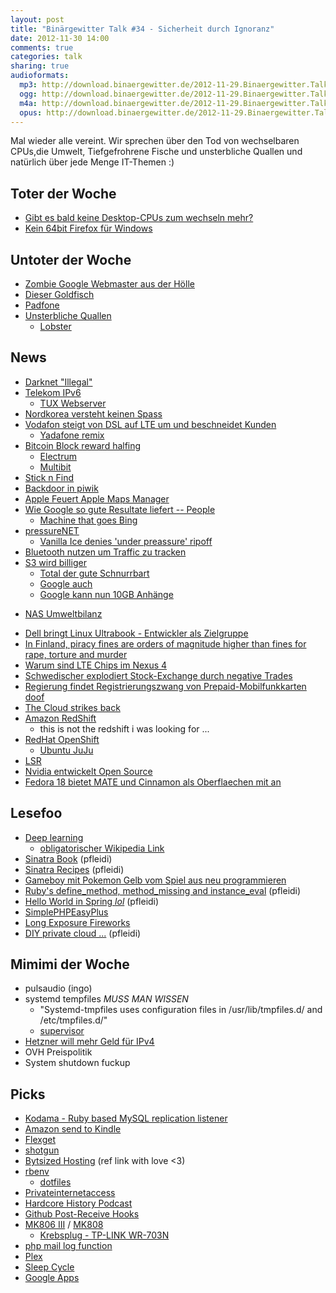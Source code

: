 ```yaml
---
layout: post
title: "Binärgewitter Talk #34 - Sicherheit durch Ignoranz"
date: 2012-11-30 14:00
comments: true
categories: talk
sharing: true
audioformats:
  mp3: http://download.binaergewitter.de/2012-11-29.Binaergewitter.Talk.34.mp3
  ogg: http://download.binaergewitter.de/2012-11-29.Binaergewitter.Talk.34.ogg
  m4a: http://download.binaergewitter.de/2012-11-29.Binaergewitter.Talk.34.m4a
  opus: http://download.binaergewitter.de/2012-11-29.Binaergewitter.Talk.34.opus
---
```

Mal wieder alle vereint. Wir sprechen über den Tod von wechselbaren CPUs,die Umwelt, Tiefgefrohrene Fische und unsterbliche Quallen und natürlich über jede Menge IT-Themen :)

## Toter der Woche

- [Gibt es bald keine Desktop-CPUs zum wechseln mehr?]( http://www.heise.de/ct/meldung/Wann-sterben-wechselbare-PC-Prozessoren-aus-1756219.html )
- [Kein 64bit Firefox für Windows]( http://www.golem.de/news/mozilla-browser-entwicklung-von-64-bit-firefox-fuer-windows-eingestellt-1211-95910.html ) 

## Untoter der Woche

- [Zombie Google Webmaster aus der Hölle]( http://www.theregister.co.uk/2012/11/29/google_webmaster_tools_snafu/ )
- [Dieser Goldfisch]( http://www.youtube.com/watch?v=wwolYFGM9pU )
- [Padfone](http://www.golem.de/news/asus-padfone-3-neues-smartphone-tablet-angekuendigt-1211-96031.html )
- [Unsterbliche  Quallen]( http://www.nytimes.com/2012/12/02/magazine/can-a-jellyfish-unlock-the-secret-of-immortality.html )
    - [Lobster]( http://en.wikipedia.org/wiki/Biological_immortality#Lobsters )

## News

- [Darknet "Illegal"]( http://torrentfreak.com/anonymous-file-sharing-ruled-illegal-by-german-court-121123/ )
- [Telekom IPv6](http://www.golem.de/news/ipv6-telekom-verteilt-ipv6-adressen-an-kunden-1211-96035.html )
    * [TUX Webserver]( http://en.wikipedia.org/wiki/TUX_web_server )
- [Nordkorea versteht keinen Spass]( http://hosted.ap.org/dynamic/stories/A/AS_CHINA_ONION_KIM?SITE=AP&SECTION=HOME&TEMPLATE=DEFAULT&CTIME=2012-11-27-07-38-17 )
- [Vodafon steigt von DSL auf LTE um und beschneidet Kunden](http://www.golem.de/news/digitale-gesellschaft-vodafone-verkauft-ein-halbes-netz-als-internet-1211-96029.html )
    - [Yadafone remix](http://vodafail.digitalegesellschaft.de/ )
- [Bitcoin Block reward halfing]( http://bitcoinmagazine.net/block-reward-halving-a-guide/ )
  * [Electrum]( http://electrum.ecdsa.org/ )
  * [Multibit]( http://multibit.org/ )
- [Stick n Find]( http://www.indiegogo.com/sticknfind )
- [Backdoor in piwik]( http://www.linuxtoday.com/upload/piwik-software-installer-rigged-with-back-door-following-website-compromise-121127180005.html )
- [Apple Feuert Apple Maps Manager]( http://www.guardian.co.uk/technology/2012/nov/27/apple-fires-mapping-manager-backlash )
- [Wie Google so gute Resultate liefert -- People]( http://www.theregister.co.uk/2012/11/27/google_raters_manual/ )
  * [Machine that goes Bing]( http://www.youtube.com/watch?v=wshyX6Hw52I )
- [pressureNET]( http://www.cumulonimbus.ca/pressurenet-2-1/ )
  * [Vanilla Ice denies 'under preassure' ripoff]( http://www.youtube.com/watch?v=1s0hEi8zhmg )
- [Bluetooth nutzen um Traffic zu tracken]( http://yro.slashdot.org/story/12/11/28/2318245/bluetooth-used-to-track-traffic-times )
- [S3 wird billiger]( http://www.theregister.co.uk/2012/11/29/amazon_s3_price_cut/ )
   * [Total der gute Schnurrbart]( https://twitter.com/josephwykes/status/273938914652340224/photo/1 )
    * [Google auch]( http://techcrunch.com/2012/11/26/google-drops-pricing-on-cloud-storage-20-adds-new-features-in-advance-of-rival-amazons-first-big-cloud-summit/ )
    * [Google kann nun 10GB Anhänge]( http://www.golem.de/news/gmail-e-mail-anhaenge-mit-10-gbyte-dank-google-drive-1211-95998.html )
* [NAS Umweltbilanz](http://www.golem.de/news/umweltschuetzer-nas-hat-bessere-oekobilanz-als-die-cloud-1211-96004.html )
- [Dell bringt Linux Ultrabook - Entwickler als Zielgruppe]( http://arstechnica.com/gadgets/2012/11/dell-releases-powerful-well-supported-linux-ultrabook/ )
- [In Finland, piracy fines are orders of magnitude higher than fines for rape, torture and murder]( http://boingboing.net/2012/11/28/in-finland-piracy-fines-are-o.html )
- [Warum sind LTE Chips im Nexus 4]( http://arstechnica.com/gadgets/2012/11/lg-explains-existence-of-lte-chip-in-nexus-4/ )
- [Schwedischer explodiert Stock-Exchange durch negative Trades]( http://news.slashdot.org/story/12/11/28/1950230/swedish-stock-exchange-hit-by-programming-snafu?utm_source=rss1.0mainlinkanon&utm_medium=feed )
- [Regierung findet Registrierungszwang von Prepaid-Mobilfunkkarten doof]( http://www.golem.de/news/bundeskriminalamt-intern-registrierungszwang-von-prepaid-mobilfunkkarten-sinnlos-1211-96012.html )
- [The Cloud strikes back]( http://arstechnica.com/security/2012/11/hack-could-let-browsers-use-cloud-to-carry-out-big-attacks-on-the-cheap/ )
- [Amazon RedShift]( http://www.allthingsdistributed.com/2012/11/amazon-redshift.html )
    - this is not the redshift i was looking for ...
- [RedHat OpenShift](http://www.heise.de/open/meldung/OpenShift-nun-offizielles-Red-Hat-Angebot-1758107.html )
    - [Ubuntu JuJu]( https://juju.ubuntu.com/ )
- [LSR]( http://www.heise.de/newsticker/meldung/Kritik-am-geplanten-Leistungsschutzrecht-reisst-nicht-ab-1758645.html )
- [Nvidia entwickelt Open Source](http://www.golem.de/news/linux-kernel-nvidia-arbeitet-an-freiem-tegra-treiber-mit-1211-95940.html )
- [Fedora 18 bietet MATE und Cinnamon als Oberflaechen mit an]( http://www.h-online.com/open/news/item/Fedora-18-Beta-adds-MATE-and-Cinnamon-desktops-1758243.html )

## Lesefoo

- [Deep learning]( http://www.nytimes.com/2012/11/24/science/scientists-see-advances-in-deep-learning-a-part-of-artificial-intelligence.html?_r=1&pagewanted=all& )
    * [obligatorischer Wikipedia Link]( http://en.wikipedia.org/wiki/Deep_learning )
- [Sinatra Book]( http://sinatra-book.gittr.com/ ) (pfleidi)
- [Sinatra Recipes]( https://github.com/sinatra/sinatra-recipes ) (pfleidi)
- [Gameboy mit Pokemon Gelb vom Spiel aus neu programmieren]( http://tasvideos.org/3767S.html )
- [Ruby's define_method, method_missing and instance_eval]( http://www.trottercashion.com/2011/02/08/rubys-define_method-method_missing-and-instance_eval.html ) (pfleidi)
- [Hello World in Spring *lol*]( http://www.srccodes.com/p/article/11/spring-3-hello-world-example-tutorial-using-maven-tool-and-eclipse-ide ) (pfleidi)
- [SimplePHPEasyPlus](https://github.com/Herzult/SimplePHPEasyPlus )
- [Long Exposure Fireworks](http://www.diyphotography.net/long-exposure-fireworks-tutorial )
- [DIY private cloud ...]( http://slidedecks.wilmoore.com/2012-confoo/diy-private-cloud-using-virtualBox-and-chef ) (pfleidi)


## Mimimi der Woche

- pulsaudio (ingo)
- systemd tempfiles *MUSS MAN WISSEN* 
    * "Systemd-tmpfiles uses configuration files in /usr/lib/tmpfiles.d/ and /etc/tmpfiles.d/"
    * [supervisor]( http://supervisord.org/ )
- [Hetzner will mehr Geld für IPv4]( http://www.heise.de/newsticker/meldung/Hetzner-setzt-Preise-fuer-zusaetzliche-IPv4-Adressen-fest-1758985.html )
- OVH Preispolitik
- System shutdown fuckup

## Picks

- [Kodama - Ruby based MySQL replication listener]( http://rubygems.org/gems/kodama )
- [Amazon send to Kindle]( http://www.amazon.com/gp/sendtokindle )
- [Flexget]( http://flexget.com/ )
- [shotgun]( https://github.com/rtomayko/shotgun ) 
- [Bytsized Hosting]( http://bit.ly/QQ8Y1w ) (ref link with love <3)
- [rbenv]( https://github.com/sstephenson/rbenv ) 
    * [dotfiles]( https://github.com/pfleidi/dotfiles )
- [Privateinternetaccess]( https://www.privateinternetaccess.com/ )
- [Hardcore History Podcast]( http://www.dancarlin.com/disp.php/hh ) 
- [Github Post-Receive Hooks]( https://help.github.com/articles/post-receive-hooks )
- [MK806 III]( http://amzn.to/ToBWRW ) / [MK808]( http://dx.com/p/mk808-dual-core-android-4-1-1-google-tv-player-w-1gb-ram-8gb-rom-wi-fi-tf-hdmi-160535 )
    - [Krebsplug - TP-LINK WR-703N](http://www.ebay.de/itm/320937229589 )
- [php mail log function](http://www.bergercity.de/linux/php5-3-log-mail-usage/ )
- [Plex]( http://plexapp.com )
- [Sleep Cycle]( https://itunes.apple.com/de/app/sleep-cycle-alarm-clock/id320606217?mt=8 ) 
- [Google Apps]( http://www.google.de/intl/de/enterprise/apps/business/pricing.html )

